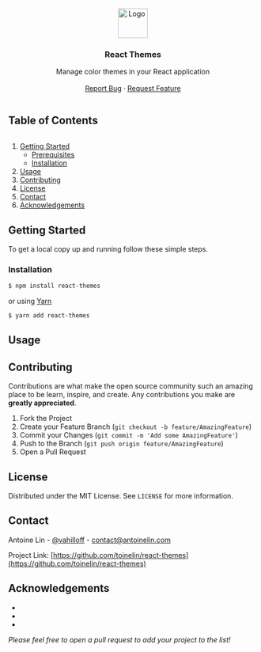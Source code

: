 <!-- PROJECT LOGO -->
<br />
<p align="center">
  <a href="https://github.com/toinelin/react-themes">
    <img src="https://upload.wikimedia.org/wikipedia/commons/thumb/a/a7/React-icon.svg/1200px-React-icon.svg.png" alt="Logo" height="60">
  </a>

  <h3 align="center">React Themes</h3>

  <p align="center">
    Manage color themes in your React application
    <br />
    <br />
    <!-- <a href="https://github.com/toinelin/react-themes">View Demo</a>
    · -->
    <a href="https://github.com/toinelin/react-themes/issues">Report Bug</a>
    ·
    <a href="https://github.com/toinelin/react-themes/issues">Request Feature</a>
  </p>
</p>



<!-- TABLE OF CONTENTS -->
<h2 style="display: inline-block">Table of Contents</h2>
<ol>
  <li>
    <a href="#getting-started">Getting Started</a>
    <ul>
      <li><a href="#prerequisites">Prerequisites</a></li>
      <li><a href="#installation">Installation</a></li>
    </ul>
  </li>
  <li><a href="#usage">Usage</a></li>
  <li><a href="#contributing">Contributing</a></li>
  <li><a href="#license">License</a></li>
  <li><a href="#contact">Contact</a></li>
  <li><a href="#acknowledgements">Acknowledgements</a></li>
</ol>

## Getting Started

To get a local copy up and running follow these simple steps.

### Installation

```sh
$ npm install react-themes
```

or using [Yarn](https://yarnpkg.com/)

```sh
$ yarn add react-themes
```



<!-- USAGE EXAMPLES -->
## Usage

<!-- CONTRIBUTING -->
## Contributing

Contributions are what make the open source community such an amazing place to be learn, inspire, and create. Any contributions you make are **greatly appreciated**.

1. Fork the Project
2. Create your Feature Branch (`git checkout -b feature/AmazingFeature`)
3. Commit your Changes (`git commit -m 'Add some AmazingFeature'`)
4. Push to the Branch (`git push origin feature/AmazingFeature`)
5. Open a Pull Request



<!-- LICENSE -->
## License

Distributed under the MIT License. See `LICENSE` for more information.



<!-- CONTACT -->
## Contact

Antoine Lin - [@vahilloff](https://twitter.com/vahilloff) - contact@antoinelin.com

Project Link: [https://github.com/toinelin/react-themes](https://github.com/toinelin/react-themes)



<!-- ACKNOWLEDGEMENTS -->
## Acknowledgements

* []()
* []()
* []()

_Please feel free to open a pull request to add your project to the list!_




<!-- MARKDOWN LINKS & IMAGES -->
<!-- https://www.markdownguide.org/basic-syntax/#reference-style-links -->
[contributors-shield]: https://img.shields.io/github/contributors/toinelin/repo.svg?style=for-the-badge
[contributors-url]: https://github.com/toinelin/repo/graphs/contributors
[forks-shield]: https://img.shields.io/github/forks/toinelin/repo.svg?style=for-the-badge
[forks-url]: https://github.com/toinelin/repo/network/members
[stars-shield]: https://img.shields.io/github/stars/toinelin/repo.svg?style=for-the-badge
[stars-url]: https://github.com/toinelin/repo/stargazers
[issues-shield]: https://img.shields.io/github/issues/toinelin/repo.svg?style=for-the-badge
[issues-url]: https://github.com/toinelin/repo/issues
[license-shield]: https://img.shields.io/github/license/toinelin/repo.svg?style=for-the-badge
[license-url]: https://github.com/toinelin/repo/blob/master/LICENSE.txt
[linkedin-shield]: https://img.shields.io/badge/-LinkedIn-black.svg?style=for-the-badge&logo=linkedin&colorB=555
[linkedin-url]: https://linkedin.com/in/toinelin
